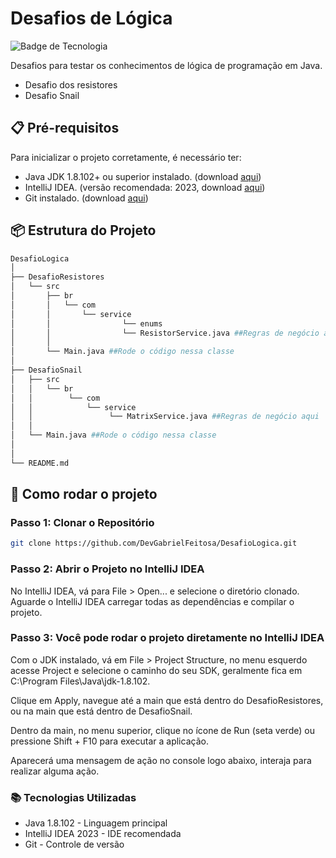 # Desafios de Lógica

![Badge de Tecnologia](https://img.shields.io/badge/tecnologia-Java-blue.svg)

Desafios para testar os conhecimentos de lógica de programação em Java.

- Desafio dos resistores
- Desafio Snail

## 📋 Pré-requisitos

Para inicializar o projeto corretamente, é necessário ter:

- Java JDK 1.8.102+ ou superior instalado. (download [aqui](https://www.oracle.com/java/technologies/javase-jdk8-downloads.html))
- IntelliJ IDEA. (versão recomendada: 2023, download [aqui](https://www.jetbrains.com/idea/download/))
- Git instalado. (download [aqui](https://git-scm.com/downloads))

## 📦 Estrutura do Projeto
```bash
DesafioLogica
│
├── DesafioResistores
│   └── src
│       ├── br
│       │   └── com
│       │       └── service
│       │                └── enums
│       │                └── ResistorService.java ##Regras de negócio aqui
│       │
│       └── Main.java ##Rode o código nessa classe
│
├── DesafioSnail
│   ├── src
│   │   └── br
│   │        └── com
│   │            └── service
│   │                 └── MatrixService.java ##Regras de negócio aqui
│   │   
│   └── Main.java ##Rode o código nessa classe
│
│
└── README.md
```

## 🚀 Como rodar o projeto

### Passo 1: Clonar o Repositório

```bash
git clone https://github.com/DevGabrielFeitosa/DesafioLogica.git
```

### Passo 2: Abrir o Projeto no IntelliJ IDEA

No IntelliJ IDEA, vá para File > Open... e selecione o diretório clonado.
Aguarde o IntelliJ IDEA carregar todas as dependências e compilar o projeto.

### Passo 3: Você pode rodar o projeto diretamente no IntelliJ IDEA

Com o JDK instalado, vá em File > Project Structure, no menu esquerdo acesse Project e selecione o caminho do seu SDK, geralmente fica em C:\Program Files\Java\jdk-1.8.102.

Clique em Apply, navegue até a main que está dentro do DesafioResistores, ou na main que está dentro de DesafioSnail.

Dentro da main, no menu superior, clique no ícone de Run (seta verde) ou pressione Shift + F10 para executar a aplicação.

Aparecerá uma mensagem de ação no console logo abaixo, interaja para realizar alguma ação.

### 📚 Tecnologias Utilizadas

- Java 1.8.102 - Linguagem principal
- IntelliJ IDEA 2023 - IDE recomendada
- Git - Controle de versão

